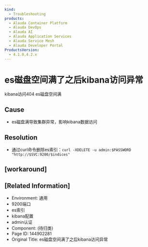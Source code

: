 ```yaml
---
kind:
  - Troubleshooting
products:
  - Alauda Container Platform
  - Alauda DevOps
  - Alauda AI
  - Alauda Application Services
  - Alauda Service Mesh
  - Alauda Developer Portal
ProductsVersion:
  - 4.1.0,4.2.x
---
```

<!-- A type of document that involves encountering a fault, diagnosing it, performing root cause analysis, and providing solutions. -->

# es磁盘空间满了之后kibana访问异常

kibana访问404 es磁盘空间满

## Cause
- es磁盘满导致集群异常，影响kibana数据访问

## Resolution
- 通过curl命令删除es索引：`curl -XDELETE -u admin:$PASSWORD "http://$SVC:9200/$indices"`

## [workaround]

## [Related Information]
- Environment: 通用
- 9200端口
- es索引
- kibana配置
- admin认证
- Component: (待归类)
- Page ID: 144902281
- Original Title: es磁盘空间满了之后kibana访问异常

